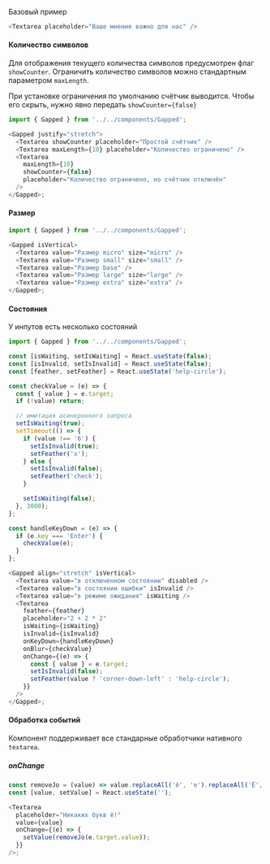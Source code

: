 Базовый пример

```js
<Textarea placeholder="Ваше мнение важно для нас" />
```

#### Количество символов

Для отображения текущего количества символов предусмотрен флаг `showCounter`. Ограничить количество символов можно стандартным параметром `maxLength`.

При установке ограничения по умолчанию счётчик выводится. Чтобы его скрыть, нужно явно передать `showCounter={false}`

```js
import { Gapped } from '../../components/Gapped';

<Gapped justify="stretch">
  <Textarea showCounter placeholder="Простой счётчик" />
  <Textarea maxLength={10} placeholder="Количество ограничено" />
  <Textarea
    maxLength={10}
    showCounter={false}
    placeholder="Количество ограничено, но счётчик отключён"
  />
</Gapped>;
```

#### Размер

```js
import { Gapped } from '../../components/Gapped';

<Gapped isVertical>
  <Textarea value="Размер micro" size="micro" />
  <Textarea value="Размер small" size="small" />
  <Textarea value="Размер base" />
  <Textarea value="Размер large" size="large" />
  <Textarea value="Размер extra" size="extra" />
</Gapped>;
```

#### Состояния

У инпутов есть несколько состояний

```js
import { Gapped } from '../../components/Gapped';

const [isWaiting, setIsWaiting] = React.useState(false);
const [isInvalid, setIsInvalid] = React.useState(false);
const [feather, setFeather] = React.useState('help-circle');

const checkValue = (e) => {
  const { value } = e.target;
  if (!value) return;

  // имитация асинхронного запроса
  setIsWaiting(true);
  setTimeout(() => {
    if (value !== '6') {
      setIsInvalid(true);
      setFeather('x');
    } else {
      setIsInvalid(false);
      setFeather('check');
    }

    setIsWaiting(false);
  }, 3000);
};

const handleKeyDown = (e) => {
  if (e.key === 'Enter') {
    checkValue(e);
  }
};

<Gapped align="stretch" isVertical>
  <Textarea value="в отключенном состоянии" disabled />
  <Textarea value="в состоянии ошибки" isInvalid />
  <Textarea value="в режиме ожидания" isWaiting />
  <Textarea
    feather={feather}
    placeholder="2 + 2 * 2"
    isWaiting={isWaiting}
    isInvalid={isInvalid}
    onKeyDown={handleKeyDown}
    onBlur={checkValue}
    onChange={(e) => {
      const { value } = e.target;
      setIsInvalid(false);
      setFeather(value ? 'corner-down-left' : 'help-circle');
    }}
  />
</Gapped>;
```

#### Обработка событий

Компонент поддерживает все стандарные обработчики нативного `textarea`.

##### onChange

```js
const removeJo = (value) => value.replaceAll('ё', 'е').replaceAll('Ё', 'Е');
const [value, setValue] = React.useState('');

<Textarea
  placeholder="Никаких букв ё!"
  value={value}
  onChange={(e) => {
    setValue(removeJo(e.target.value));
  }}
/>;
```
